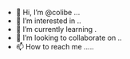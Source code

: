 - 👋 Hi, I’m @colibe ...
- 👀 I’m interested in ..
- 🌱 I’m currently learning .
- 💞️ I’m looking to collaborate on ..
- 📫 How to reach me .....

<!---
colibe/colibe is a ✨ special ✨ repository because its `README.md` (this file) appears on your GitHub profile.
You can click the Preview link to take a look at your changes.
--->
